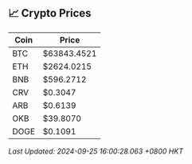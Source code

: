 ## 📈 Crypto Prices

| Coin | Price |
| ---- | ----- |
| BTC | $63843.4521 |
| ETH | $2624.0215 |
| BNB | $596.2712 |
| CRV | $0.3047 |
| ARB | $0.6139 |
| OKB | $39.8070 |
| DOGE | $0.1091 |

_Last Updated: 2024-09-25 16:00:28.063 +0800 HKT_
